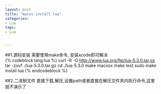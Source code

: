 ```yaml
---
layout: post
title: "macos install lua"
categories:
- Lua
tags:
- Lua


---
```

##1.源码安装
需要使用make命令, 安装xcode即可解决  
{% codeblock lang:lua %}
curl -R -O http://www.lua.org/ftp/lua-5.3.0.tar.gz
tar -zxvf ./lua-5.3.0.tar.gz
cd ./lua-5.3.0
make macosx
make test
sudo make install
lua
{% endcodeblock %}

##2.二进制文件
直接下载,解压,设置path或者直接在解压文件夹内执行命令,这里就不演示了

